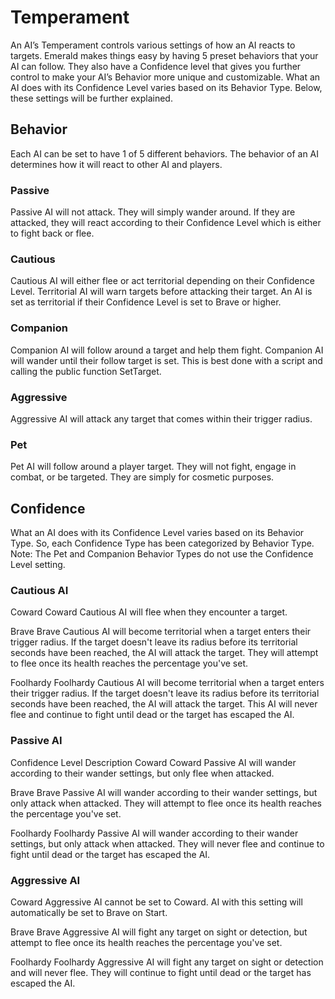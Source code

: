# Temperament
An AI’s Temperament controls various settings of how an AI reacts to targets. Emerald makes things easy by having 5 preset behaviors that your AI can follow. They also have a Confidence level that gives you further control to make your AI’s Behavior more unique and customizable. What an AI does with its Confidence Level varies based on its Behavior Type. Below, these settings will be further explained.

## Behavior
Each AI can be set to have 1 of 5 different behaviors. The behavior of an AI determines how it will react to other AI and players.

### Passive
Passive AI will not attack. They will simply wander around. If they are attacked, they will react according to their Confidence Level which is either to fight back or flee.

### Cautious
Cautious AI will either flee or act territorial depending on their Confidence Level. Territorial AI will warn targets before attacking their target. An AI is set as territorial if their Confidence Level is set to Brave or higher.

### Companion
Companion AI will follow around a target and help them fight. Companion AI will wander until their follow target is set. This is best done with a script and calling the public function SetTarget.

### Aggressive
Aggressive AI will attack any target that comes within their trigger radius.

### Pet
Pet AI will follow around a player target. They will not fight, engage in combat, or be targeted. They are simply for cosmetic purposes.

## Confidence
What an AI does with its Confidence Level varies based on its Behavior Type. So, each Confidence Type has been categorized by Behavior Type. Note: The Pet and Companion Behavior Types do not use the Confidence Level setting.

### Cautious AI
Coward
Coward Cautious AI will flee when they encounter a target.

Brave
Brave Cautious AI will become territorial when a target enters their trigger radius. If the target doesn't leave its radius before its territorial seconds have been reached, the AI will attack the target. They will attempt to flee once its health reaches the percentage you've set.

Foolhardy
Foolhardy Cautious AI will become territorial when a target enters their trigger radius. If the target doesn't leave its radius before its territorial seconds have been reached, the AI will attack the target. This AI will never flee and continue to fight until dead or the target has escaped the AI.

### Passive AI
Confidence Level
Description
Coward
Coward Passive AI will wander according to their wander settings, but only flee when attacked.

Brave
Brave Passive AI will wander according to their wander settings, but only attack when attacked. They will attempt to flee once its health reaches the percentage you've set.

Foolhardy
Foolhardy Passive AI will wander according to their wander settings, but only attack when attacked. They will never flee and continue to fight until dead or the target has escaped the AI.

### Aggressive AI
Coward
Aggressive AI cannot be set to Coward. AI with this setting will automatically be set to Brave on Start.

Brave
Brave Aggressive AI will fight any target on sight or detection, but attempt to flee once its health reaches the percentage you've set.

Foolhardy
Foolhardy Aggressive AI will fight any target on sight or detection and will never flee. They will continue to fight until dead or the target has escaped the AI.

